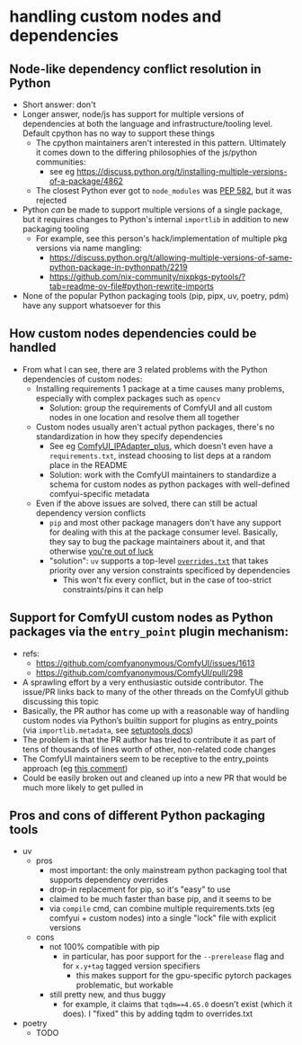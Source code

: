 # handling custom nodes and dependencies

## Node-like dependency conflict resolution in Python
- Short answer: don't
- Longer answer, node/js has support for multiple versions of dependencies at both the language and infrastructure/tooling level. Default cpython has no way to support these things
  - The cpython maintainers aren't interested in this pattern. Ultimately it comes down to the differing philosophies of the js/python communities:
    - see eg https://discuss.python.org/t/installing-multiple-versions-of-a-package/4862
  - The closest Python ever got to `node_modules` was [PEP 582](https://peps.python.org/pep-0582/), but it was rejected
- Python *can* be made to support multiple versions of a single package, but it requires changes to Python's internal `importlib` in addition to new packaging tooling  
  - For example, see this person's hack/implementation of multiple pkg versions via name mangling:
    - https://discuss.python.org/t/allowing-multiple-versions-of-same-python-package-in-pythonpath/2219
    - https://github.com/nix-community/nixpkgs-pytools/?tab=readme-ov-file#python-rewrite-imports
- None of the popular Python packaging tools (pip, pipx, uv, poetry, pdm) have any support whatsoever for this

## How custom nodes dependencies could be handled
- From what I can see, there are 3 related problems with the Python dependencies of custom nodes:
  - Installing requirements 1 package at a time causes many problems, especially with complex packages such as `opencv`
    - Solution: group the requirements of ComfyUI and all custom nodes in one location and resolve them all together
  - Custom nodes usually aren't actual python packages, there's no standardization in how they specify dependencies
    - See eg [ComfyUI_IPAdapter_plus](https://github.com/cubiq/ComfyUI_IPAdapter_plus), which doesn't even have a `requirements.txt`, instead choosing to list deps at a random place in the README
    - Solution: work with the ComfyUI maintainers to standardize a schema for custom nodes as python packages with well-defined comfyui-specific metadata
  - Even if the above issues are solved, there can still be actual dependency version conflicts
    - `pip` and most other package managers don't have any support for dealing with this at the package consumer level. Basically, they say to bug the package maintainers about it, and that otherwise [you're out of luck](https://pip.pypa.io/en/stable/topics/dependency-resolution/#all-requirements-are-appropriate-but-a-solution-does-not-exist)
    - "solution": `uv` supports a top-level [`overrides.txt`](https://github.com/astral-sh/uv?tab=readme-ov-file#dependency-overrides) that takes priority over any version constraints specificed by dependencies
      - This won't fix every conflict, but in the case of too-strict constraints/pins it can help

## Support for ComfyUI custom nodes as Python packages via the `entry_point` plugin mechanism:
- refs:
  - https://github.com/comfyanonymous/ComfyUI/issues/1613
  - https://github.com/comfyanonymous/ComfyUI/pull/298
- A sprawling effort by a very enthusiastic outside contributor. The issue/PR links back to many of the other threads on the ComfyUI github discussing this topic
- Basically, the PR author has come up with a reasonable way of handling custom nodes via Python’s builtin support for plugins as entry_points (via `importlib.metadata`, see [setuptools docs]( https://setuptools.pypa.io/en/latest/userguide/entry_point.html#entry-points-for-plugins))
- The problem is that the PR author has tried to contribute it as part of tens of thousands of lines worth of other, non-related code changes
- The ComfyUI maintainers seem to be receptive to the entry_points approach (eg [this comment](https://github.com/comfyanonymous/ComfyUI/pull/298#issuecomment-1917598207))
- Could be easily broken out and cleaned up into a new PR that would be much more likely to get pulled in

## Pros and cons of different Python packaging tools
- uv
  - pros
    - most important: the only mainstream python packaging tool that supports dependency overrides
    - drop-in replacement for pip, so it's "easy" to use
    - claimed to be much faster than base pip, and it seems to be
    - via `compile` cmd, can combine multiple requirements.txts (eg comfyui + custom nodes) into a single "lock" file with explicit versions
  - cons
    - not 100% compatible with pip
      - in particular, has poor support for the `--prerelease` flag and for `x.y+tag` tagged version specifiers
        - this makes support for the gpu-specific pytorch packages problematic, but workable
    - still pretty new, and thus buggy
      - for example, it claims that `tqdm==4.65.0` doesn't exist (which it does). I "fixed" this by adding tqdm to overrides.txt
- poetry
  - TODO
